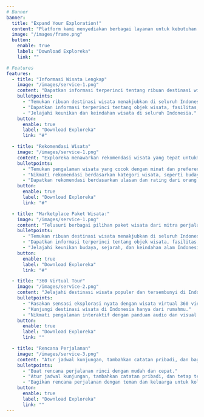 ```yaml
---
# Banner
banner:
  title: "Expand Your Exploration!"
  content: "Platform kami menyediakan berbagai layanan untuk kebutuhan para _Traveller_ dalam berwisata."
  image: "/images/frame.png"
  button:
    enable: true
    label: "Download Exploreka"
    link: ""

# Features
features:
  - title: "Informasi Wisata Lengkap"
    image: "/images/service-1.png"
    content: "Dapatkan informasi terperinci tentang ribuan destinasi wisata di seluruh Indonesia, termasuk objek wisata, fasilitas, dan tips perjalanan yang berguna."
    bulletpoints:
      - "Temukan ribuan destinasi wisata menakjubkan di seluruh Indonesia."
      - "Dapatkan informasi terperinci tentang objek wisata, fasilitas, dan tips perjalanan."
      - "Jelajahi keunikan dan keindahan wisata di seluruh Indonesia."
    button:
      enable: true
      label: "Download Exploreka"
      link: "#"

  - title: "Rekomendasi Wisata"
    image: "/images/service-1.png"
    content: "Exploreka menawarkan rekomendasi wisata yang tepat untukmu"
    bulletpoints:
      - "Temukan pengalaman wisata yang cocok dengan minat dan preferensimu."
      - "Nikmati rekomendasi berdasarkan kategori wisata, seperti budaya, taman hiburan, cagar alam, dan lainnya."
      - "Dapatkan rekomendasi berdasarkan ulasan dan rating dari orang lain."
    button:
      enable: true
      label: "Download Exploreka"
      link: "#"

  - title: "Marketplace Paket Wisata:"
    image: "/images/service-1.png"
    content: "Telusuri berbagai pilihan paket wisata dari mitra perjalanan tepercaya dengan harga terjangkau dan fasilitas berkualitas."
    bulletpoints:
      - "Temukan ribuan destinasi wisata menakjubkan di seluruh Indonesia."
      - "Dapatkan informasi terperinci tentang objek wisata, fasilitas, dan tips perjalanan."
      - "Jelajahi keunikan budaya, sejarah, dan keindahan alam Indonesia."
    button:
      enable: true
      label: "Download Exploreka"
      link: "#"

  - title: "360 Virtual Tour"
    image: "/images/service-2.png"
    content: "Jelajahi destinasi wisata populer dan tersembunyi di Indonesia dengan pengalaman wisata virtual 360 view."
    bulletpoints:
      - "Rasakan sensasi eksplorasi nyata dengan wisata virtual 360 view."
      - "Kunjungi destinasi wisata di Indonesia hanya dari rumahmu."
      - "Nikmati pengalaman interaktif dengan panduan audio dan visual yang baik."
    button:
      enable: true
      label: "Download Exploreka"
      link: ""

  - title: "Rencana Perjalanan"
    image: "/images/service-3.png"
    content: "Atur jadwal kunjungan, tambahkan catatan pribadi, dan bagikan rencana perjalanan dengan teman dan keluarga untuk kolaborasi yang lebih baik."
    bulletpoints:
      - "Buat rencana perjalanan rinci dengan mudah dan cepat."
      - "Atur jadwal kunjungan, tambahkan catatan pribadi, dan tetap terorganisir."
      - "Bagikan rencana perjalanan dengan teman dan keluarga untuk kolaborasi yang lebih baik."
    button:
      enable: true
      label: "Download Exploreka"
      link: ""
---
```

